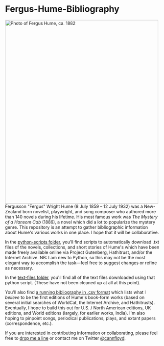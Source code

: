 # Fergus-Hume-Bibliography

<img src="https://upload.wikimedia.org/wikipedia/commons/thumb/9/9b/Fergus_Hume.jpg/440px-Fergus_Hume.jpg" alt="Photo of Fergus Hume, ca. 1882" width="500" height="600">
Fergusson "Fergus" Wright Hume (8 July 1859 – 12 July 1932) was a New-Zealand born novelist, playwright, and song composer who authored more than 140 novels during his lifetime. His most famous work was <em>The Mystery of a Hansom Cab</em> (1886), a novel which did a lot to popularize the mystery genre. This repository is an attempt to gather bibliographic information about Hume's various works in one place. I hope that it will be collaborative. 

In the [python-scripts folder](../python-scripts), you'll find scripts to automatically download .txt files of the novels, collections, and short stories of Hume's which have been made freely available online via Project Gutenberg, Hathitrust, and/or the Internet Archive. NB: I am new to Python, so this may not be the most elegant way to accomplish the task––feel free to suggest changes or refine as necessary.

In the [text-files folder](../text-files), you'll find all of the text files downloaded using that python script. (These have not been cleaned up at all at this point).

You'll also find [a running bibliography in .csv format](../humebib.csv) which lists what I *believe* to be the first editions of Hume's book-form works (based on several initial searches of WorldCat, the Internet Archive, and Hathitrusts). Eventually, I hope to build this out for U.S. / North American editions, UK editions, and World editions (largely, for earlier works, India). I'm also hoping to pinpoint songs, periodical publications, plays, and extant papers (correspondence, etc.). 

If you are interested in contributing information or collaborating, please feel free to <a href="mailto:courtney.floyd@virginia.edu">drop me a line</a> or contact me on Twitter <a href="https://twitter.com/home?prefetchTimestamp=1566576602729">@cannfloyd</a>. 


